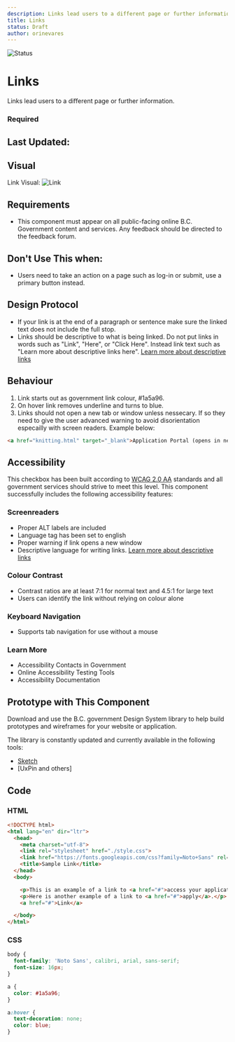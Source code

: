 ```yaml
---
description: Links lead users to a different page or further information.
title: Links
status: Draft
author: orinevares
---
```


![Status](https://img.shields.io/badge/Component-Draft-orange.svg)

# Links

Links lead users to a different page or further information.

### Required

## Last Updated:

## Visual
Link Visual:
![Link](https://github.com/bcgov/design-system/blob/master/components/link/images/link.png?raw=true)

## Requirements
* This component must appear on all public-facing online B.C. Government content and services. Any feedback should be directed to the feedback forum.

## Don't Use This when:
* Users need to take an action on a page such as log-in or submit, use a primary button instead.

## Design Protocol
* If your link is at the end of a paragraph or sentence make sure the linked text does not include the full stop.
* Links should be descriptive to what is being linked. Do not put links in words such as "Link", "Here", or "Click Here". Instead link text such as "Learn more about descriptive links here". [Learn more about descriptive links](https://accessibility.oregonstate.edu/descriptivelinks)

## Behaviour

1. Link starts out as government link colour, #1a5a96.
2. On hover link removes underline and turns to blue.
3. Links should not open a new tab or window unless nessecary. If so they need to give the user advanced warning to avoid disorientation especailly with screen readers. Example below: 

```html
<a href="knitting.html" target="_blank">Application Portal (opens in new window)</a>
```

## Accessibility
This checkbox has been built according to [WCAG 2.0 AA](https://www.w3.org/TR/WCAG20/) standards and all government services should strive to meet this level.  This component successfully includes the following accessibility features:

### Screenreaders
* Proper ALT labels are included
* Language tag has been set to english
* Proper warning if link opens a new window
* Descriptive language for writing links. [Learn more about descriptive links](https://accessibility.oregonstate.edu/descriptivelinks)

### Colour Contrast
* Contrast ratios are at least 7:1 for normal text and 4.5:1 for large text
* Users can identify the link without relying on colour alone

### Keyboard Navigation
* Supports tab navigation for use without a mouse

### Learn More
* Accessibility Contacts in Government
* Online Accessibility Testing Tools
* Accessibility Documentation

## Prototype with This Component
Download and use the B.C. government Design System library to help build prototypes and wireframes for your website or application.

The library is constantly updated and currently available in the following tools:

*	[Sketch](https://sketch.cloud/s/Q0bkG)
* [UxPin and others]

## Code

### HTML

```html
<!DOCTYPE html>
<html lang="en" dir="ltr">
  <head>
    <meta charset="utf-8">
    <link rel="stylesheet" href="./style.css">
    <link href="https://fonts.googleapis.com/css?family=Noto+Sans" rel="stylesheet">
    <title>Sample Link</title>
  </head>
  <body>

    <p>This is an example of a link to <a href="#">access your application</a>.</p>
    <p>Here is another example of a link to <a href="#">apply</a>.</p>
    <a href="#">Link</a>

  </body>
</html>
```
    
### CSS

```css
body {
  font-family: 'Noto Sans', calibri, arial, sans-serif;
  font-size: 16px;
}

a {
  color: #1a5a96;
}

a:hover {
  text-decoration: none;
  color: blue;
}
```
